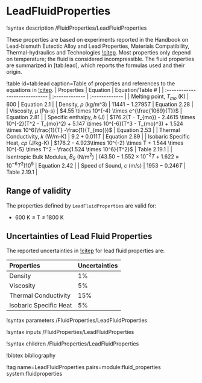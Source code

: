 # LeadFluidProperties

!syntax description /FluidProperties/LeadFluidProperties

These properties are based on experiments reported in the Handbook on Lead-bismuth Eutectic Alloy and Lead
Properties, Materials Compatibility, Thermal-hydraulics and Technologies [!citep](Fazio).
Most properties only depend on temperature; the fluid is considered incompressible.
The fluid properties are summarized in [tab:lead], which reports the formulas used and their origin.

!table id=tab:lead caption=Table of properties and references to the equations in [!citep](Fazio).
| Properties                     | Equation       | Equation/Table # |
| :----------------------------- | :------------- | :------------- |
| Melting point, $T_{mo}$ (K)    | 600            | Equation 2.1  |
| Density, $\rho$ (kg/m^3)       | $11441 - 1.2795T$ | Equation 2.28  |
| Viscosity, $\mu$ (Pa-s)        | $4.55 \times 10^{-4} \times e^{\frac{1069}{T}}$ | Equation 2.81  |
| Specific enthalpy, $h$ (J)     | $176.2(T - T_{mo}) - 2.4615 \times 10^{-2}(T^2 - T_{mo}^2) + 5.147 \times 10^{-6}(T^3 - T_{mo}^3) + 1.524 \times 10^6(\frac{1}{T} -\frac{1}{T_{mo}})$ | Equation 2.53  |
| Thermal Conductivity, $k$ (W/m-K)        | $9.2 + 0.011T$ | Equation 2.89  |
| Isobaric Specific Heat, $cp$ (J/kg-K)    | $176.2 - 4.923\times 10^{-2} \times T + 1.544 \times 10^{-5} \times T^2 - \frac{1.524 \times 10^6}{T^2}$ |  Table 2.19.1  |
| Isentropic Bulk Modulus, $B_S$ (N/m$^2$) | $(43.50 - 1.552 \times 10^{-2}T + 1.622 \times 10^{-6}T^2)10^9$ | Equation 2.42  |
| Speed of Sound, $c$ (m/s)                | $1953 - 0.246 T$ | Table 2.19.1 |

## Range of validity

The properties defined by `LeadFluidProperties` are valid for:

 - 600 K $\le$ T $\le$ 1800 K

## Uncertainties of Lead Fluid Properties

The reported uncertainties in [!citep](Fazio) for lead fluid properties are:

| Properties | Uncertainties |
| :------------- | :------------- |
| Density | 1% |
| Viscosity | 5% |
| Thermal Conductivity | 15% |
| Isobaric Specific Heat | 5% |

!syntax parameters /FluidProperties/LeadFluidProperties

!syntax inputs /FluidProperties/LeadFluidProperties

!syntax children /FluidProperties/LeadFluidProperties

!bibtex bibliography

!tag name=LeadFluidProperties pairs=module:fluid_properties system:fluidproperties
